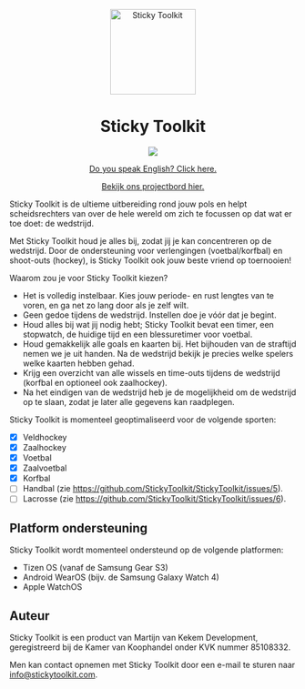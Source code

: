 <p align="center">
  <a href="https://www.stickytoolkit.com/">
    <img alt="Sticky Toolkit" src="https://www.stickytoolkit.com/assets/icon/android-icon-192x192.png?v=1.1.0" width="150"/>
  </a>
</p>
<h1 align="center">Sticky Toolkit</h1>

<p align="center">
  <a href="https://www.stickytoolkit.com/discord" title="Discord">
    <img src="https://img.shields.io/discord/930723136071159839">
  </a>
</p>

<p align="center">
  <a href="README-NL.md">Do you speak English? Click here.</a>
</p>

<p align="center">
  <a target="_blank" href="https://github.com/orgs/StickyToolkit/projects/1">Bekijk ons projectbord hier.</a>
</p>

Sticky Toolkit is de ultieme uitbereiding rond jouw pols en helpt scheidsrechters van over de hele wereld om zich te focussen op dat wat er toe doet: de wedstrijd.

Met Sticky Toolkit houd je alles bij, zodat jij je kan concentreren op de wedstrijd. Door de ondersteuning voor verlengingen (voetbal/korfbal) en shoot-outs (hockey), is Sticky Toolkit ook jouw beste vriend op toernooien!

Waarom zou je voor Sticky Toolkit kiezen?
* Het is volledig instelbaar. Kies jouw periode- en rust lengtes van te voren, en ga net zo lang door als je zelf wilt.
* Geen gedoe tijdens de wedstrijd. Instellen doe je vóór dat je begint.
* Houd alles bij wat jij nodig hebt; Sticky Toolkit bevat een timer, een stopwatch, de huidige tijd en een blessuretimer voor voetbal.
* Houd gemakkelijk alle goals en kaarten bij. Het bijhouden van de straftijd nemen we je uit handen. Na de wedstrijd bekijk je precies welke spelers welke kaarten hebben gehad.
* Krijg een overzicht van alle wissels en time-outs tijdens de wedstrijd (korfbal en optioneel ook zaalhockey).
* Na het eindigen van de wedstrijd heb je de mogelijkheid om de wedstrijd op te slaan, zodat je later alle gegevens kan raadplegen.

Sticky Toolkit is momenteel geoptimaliseerd voor de volgende sporten:
  - [x] Veldhockey
  - [x] Zaalhockey
  - [x] Voetbal
  - [x] Zaalvoetbal
  - [x] Korfbal
  - [ ] Handbal (zie https://github.com/StickyToolkit/StickyToolkit/issues/5).
  - [ ] Lacrosse (zie https://github.com/StickyToolkit/StickyToolkit/issues/6).

## Platform ondersteuning
Sticky Toolkit wordt momenteel ondersteund op de volgende platformen:
* Tizen OS (vanaf de Samsung Gear S3)
* Android WearOS (bijv. de Samsung Galaxy Watch 4)
* Apple WatchOS

## Auteur
Sticky Toolkit is een product van Martijn van Kekem Development, geregistreerd bij de Kamer van Koophandel onder KVK nummer 85108332.

Men kan contact opnemen met Sticky Toolkit door een e-mail te sturen naar info@stickytoolkit.com.

